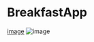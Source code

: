 # BreakfastApp

[image](https://user-images.githubusercontent.com/109075090/233986001-423f1f0a-5265-457e-94a9-4452ad11bf38.png)      ![image](https://user-images.githubusercontent.com/109075090/233986713-a3f71fa0-20f7-46e6-b6fb-bcd622559afc.png)
